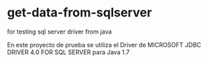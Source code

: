 # get-data-from-sqlserver
for testing sql server driver from java

En este proyecto de prueba se utiliza el Driver de MICROSOFT JDBC DRIVER 4.0 FOR SQL SERVER para Java 1.7
